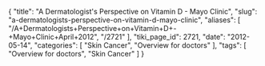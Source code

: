 {
    "title": "A Dermatologist's Perspective on Vitamin D - Mayo Clinic",
    "slug": "a-dermatologists-perspective-on-vitamin-d-mayo-clinic",
    "aliases": [
        "/A+Dermatologists+Perspective+on+Vitamin+D+-+Mayo+Clinic+April+2012",
        "/2721"
    ],
    "tiki_page_id": 2721,
    "date": "2012-05-14",
    "categories": [
        "Skin Cancer",
        "Overview for doctors"
    ],
    "tags": [
        "Overview for doctors",
        "Skin Cancer"
    ]
}